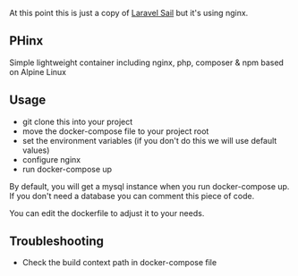 At this point this is just a copy of [Laravel Sail](https://laravel.com/docs/8.x/sail) but it's using nginx.

## PHinx
Simple lightweight container including nginx, php, composer & npm based on Alpine Linux

## Usage
* git clone this into your project
* move the docker-compose file to your project root
* set the environment variables (if you don't do this we will use default values)
* configure nginx 
* run docker-compose up

By default, you will get a mysql instance when you run docker-compose up. If you don't need a database you can comment this piece of code.

You can edit the dockerfile to adjust it to your needs.

## Troubleshooting
* Check the build context path in docker-compose file
